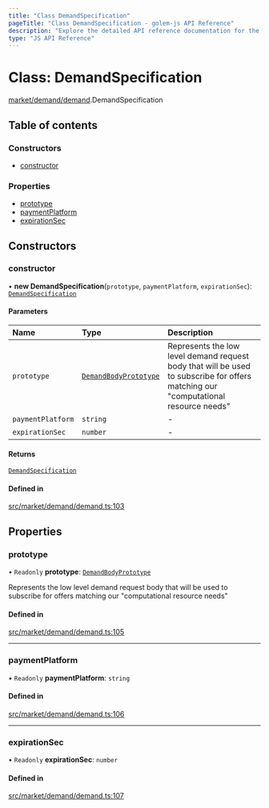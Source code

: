 ```yaml
---
title: "Class DemandSpecification"
pageTitle: "Class DemandSpecification - golem-js API Reference"
description: "Explore the detailed API reference documentation for the Class DemandSpecification within the golem-js SDK for the Golem Network."
type: "JS API Reference"
---
```

# Class: DemandSpecification

[market/demand/demand](../modules/market_demand_demand).DemandSpecification

## Table of contents

### Constructors

- [constructor](market_demand_demand.DemandSpecification#constructor)

### Properties

- [prototype](market_demand_demand.DemandSpecification#prototype)
- [paymentPlatform](market_demand_demand.DemandSpecification#paymentplatform)
- [expirationSec](market_demand_demand.DemandSpecification#expirationsec)

## Constructors

### constructor

• **new DemandSpecification**(`prototype`, `paymentPlatform`, `expirationSec`): [`DemandSpecification`](market_demand_demand.DemandSpecification)

#### Parameters

| Name | Type | Description |
| :------ | :------ | :------ |
| `prototype` | [`DemandBodyPrototype`](../modules/market_demand_demand_body_builder#demandbodyprototype) | Represents the low level demand request body that will be used to subscribe for offers matching our "computational resource needs" |
| `paymentPlatform` | `string` | - |
| `expirationSec` | `number` | - |

#### Returns

[`DemandSpecification`](market_demand_demand.DemandSpecification)

#### Defined in

[src/market/demand/demand.ts:103](https://github.com/golemfactory/golem-js/blob/570126bc/src/market/demand/demand.ts#L103)

## Properties

### prototype

• `Readonly` **prototype**: [`DemandBodyPrototype`](../modules/market_demand_demand_body_builder#demandbodyprototype)

Represents the low level demand request body that will be used to subscribe for offers matching our "computational resource needs"

#### Defined in

[src/market/demand/demand.ts:105](https://github.com/golemfactory/golem-js/blob/570126bc/src/market/demand/demand.ts#L105)

___

### paymentPlatform

• `Readonly` **paymentPlatform**: `string`

#### Defined in

[src/market/demand/demand.ts:106](https://github.com/golemfactory/golem-js/blob/570126bc/src/market/demand/demand.ts#L106)

___

### expirationSec

• `Readonly` **expirationSec**: `number`

#### Defined in

[src/market/demand/demand.ts:107](https://github.com/golemfactory/golem-js/blob/570126bc/src/market/demand/demand.ts#L107)
